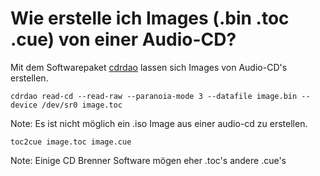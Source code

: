 # Wie erstelle ich Images (.bin .toc .cue) von einer Audio-CD?

Mit dem Softwarepaket
[cdrdao](http://packages.qa.debian.org/c/cdrdao.html) lassen sich Images
von Audio-CD's erstellen.

	cdrdao read-cd --read-raw --paranoia-mode 3 --datafile image.bin --device /dev/sr0 image.toc

Note: Es ist nicht möglich ein .iso Image aus einer audio-cd zu
erstellen.

	toc2cue image.toc image.cue

Note: Einige CD Brenner Software mögen eher .toc's andere .cue's
